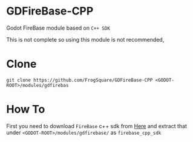 # GDFireBase-CPP
Godot FireBase module based on `C++ SDK`

This is not complete so using this module is not recommended, 

# Clone
```
git clone https://github.com/FrogSquare/GDFireBase-CPP <GODOT-ROOT>/modules/gdfirebas
```

# How To
First you need to download `FireBase` c++ sdk from [Here](https://firebase.google.com/docs/cpp/setup) and extract that under `<GODOT-ROOT>/modules/gdfirebase/` as `firebase_cpp_sdk`
